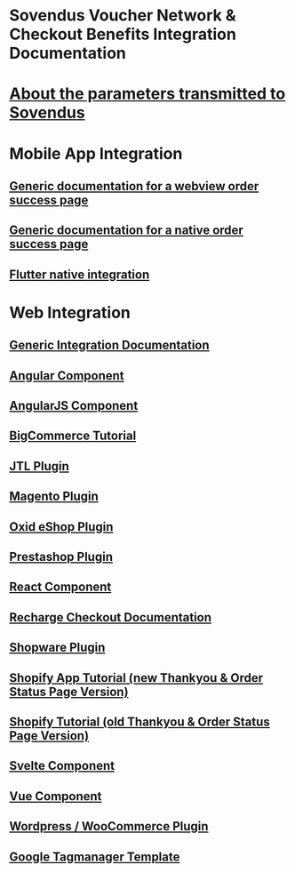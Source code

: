 # Sovendus Voucher Network & Checkout Benefits Integration Documentation

# [About the parameters transmitted to Sovendus](https://github.com/Sovendus-GmbH/Sovendus-Voucher-Network-and-Checkout-Benefits-Parameter)

# Mobile App Integration

## [Generic documentation for a webview order success page](https://github.com/Sovendus-GmbH/Sovendus-Generic-WebView-App-Integration-Voucher-Network-and-Checkout-Benefits)

## [Generic documentation for a native order success page](https://github.com/Sovendus-GmbH/Sovendus-Generic-native-App-Integration-Voucher-Network-and-Checkout-Benefits)

## [Flutter native integration](https://github.com/Sovendus-GmbH/Sovendus-Voucher-Network-and-Checkout-Benefits-Documentation-for-Flutter-Apps)

# Web Integration

## [Generic Integration Documentation](https://github.com/Sovendus-GmbH/Sovendus-generic-documentation-for-Voucher-Network-and-Checkout-Benefits)

## [Angular Component](https://github.com/Sovendus-GmbH/Sovendus-Voucher-Network-and-Checkout-Benefits-Component-for-Angular)

## [AngularJS Component](https://github.com/Sovendus-GmbH/Sovendus-Voucher-Network-and-Checkout-Benefits-Component-for-AngularJS)

## [BigCommerce Tutorial](https://github.com/Sovendus-GmbH/Sovendus-BigCommerce-Voucher-Network-and-Checkout-Benefits-Documentation)

## [JTL Plugin](https://github.com/Sovendus-GmbH/Sovendus-JTL-Voucher-Network-and-Checkout-Benefits-Plugin)

## [Magento Plugin](https://github.com/Sovendus-GmbH/Sovendus-Magento-Voucher-Network-and-Checkout-Benefits-Plugin)

## [Oxid eShop Plugin](https://github.com/Sovendus-GmbH/Sovendus-Oxid-eShop-Voucher-Network-and-Checkout-Benefits-Plugin)

## [Prestashop Plugin](https://github.com/Sovendus-GmbH/Sovendus-Prestashop-Voucher-Network-and-Checkout-Benefits-Plugin)

## [React Component](https://github.com/Sovendus-GmbH/Sovendus-Voucher-Network-and-Checkout-Benefits-Component-for-React)

## [Recharge Checkout Documentation](https://github.com/Sovendus-GmbH/Sovendus-Recharge-Voucher-Network-and-Checkout-Benefits-Documentation)

## [Shopware Plugin](https://github.com/Sovendus-GmbH/Sovendus-Shopware-Voucher-Network-and-Checkout-Benefits-Plugin)

## [Shopify App Tutorial (new Thankyou & Order Status Page Version)](https://github.com/Sovendus-GmbH/Sovendus-Voucher-Network-and-Checkout-Benefits-App-for-Shopify)

## [Shopify Tutorial (old Thankyou & Order Status Page Version)](https://github.com/Sovendus-GmbH/Sovendus-Shopify-Voucher-Network-and-Checkout-Benefits-Documentation)

## [Svelte Component](https://github.com/Sovendus-GmbH/Sovendus-Voucher-Network-and-Checkout-Benefits-Component-for-Svelte)

## [Vue Component](https://github.com/Sovendus-GmbH/Sovendus-Voucher-Network-and-Checkout-Benefits-Component-for-Vue)

## [Wordpress / WooCommerce Plugin](https://github.com/Sovendus-GmbH/Sovendus-Wordpress-WooCommerce-Voucher-Network-and-Checkout-Benefits-Plugin)

## [Google Tagmanager Template](https://github.com/Sovendus-GmbH/Sovendus-GTM-v2)
